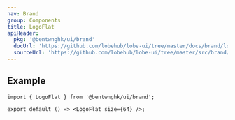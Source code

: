 ```yaml
---
nav: Brand
group: Components
title: LogoFlat
apiHeader:
  pkg: '@bentwnghk/ui/brand'
  docUrl: 'https://github.com/lobehub/lobe-ui/tree/master/docs/brand/logo-flat.md'
  sourceUrl: 'https://github.com/lobehub/lobe-ui/tree/master/src/brand/components/LogoFlat.tsx'
---
```


## Example

```tsx
import { LogoFlat } from '@bentwnghk/ui/brand';

export default () => <LogoFlat size={64} />;
```
